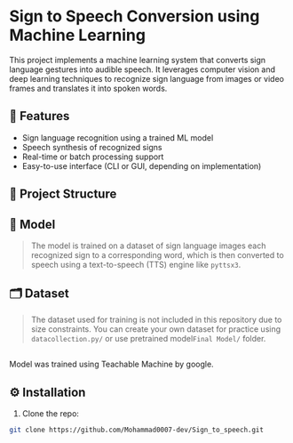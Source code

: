 # Sign to Speech Conversion using Machine Learning

This project implements a machine learning system that converts sign language gestures into audible speech. It leverages computer vision and deep learning techniques to recognize sign language from images or video frames and translates it into spoken words.

## 🚀 Features

- Sign language recognition using a trained ML model
- Speech synthesis of recognized signs
- Real-time or batch processing support
- Easy-to-use interface (CLI or GUI, depending on implementation)

## 📁 Project Structure


## 🧠 Model

> The model is trained on a dataset of sign language images each recognized sign to a corresponding word, which is then converted to speech using a text-to-speech (TTS) engine like  `pyttsx3`.

## 🗂️ Dataset

> The dataset used for training is not included in this repository due to size constraints. You can create your own dataset for practice using `datacollection.py/` or use pretrained model`Final Model/` folder.


##
Model was trained using Teachable Machine by google.

## ⚙️ Installation

1. Clone the repo:
```bash
git clone https://github.com/Mohammad0007-dev/Sign_to_speech.git

